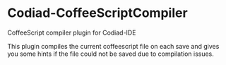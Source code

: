 Codiad-CoffeeScriptCompiler
===========================

CoffeeScript compiler plugin for Codiad-IDE

This plugin compiles the current coffeescript file on each save and gives you some 
hints if the file could not be saved due to compilation issues.
